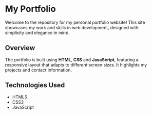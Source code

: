 # My Portfolio

Welcome to the repository for my personal portfolio website! This site showcases my work and skills in web development, designed with simplicity and elegance in mind.

## Overview

The portfolio is built using **HTML**, **CSS** and **JavaScript**, featuring a responsive layout that adapts to different screen sizes. It highlights my projects and contact information.

## Technologies Used

- HTML5
- CSS3
- JavaScript
